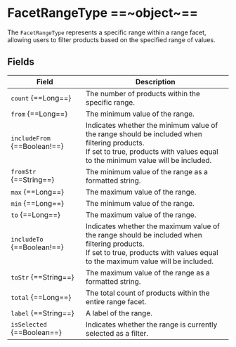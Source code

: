 # FacetRangeType ==~object~==

The `FacetRangeType` represents a specific range within a range facet, allowing users to filter products based on the specified range of values. 

## Fields

| Field                      	| Description                                                                                                                                                                    	|
|----------------------------	|--------------------------------------------------------------------------------------------------------------------------------------------------------------------------------	|
| `count` {==Long==}           	| The number of products within the specific range.                                                                                                                              	|
| `from` {==Long==}            	| The minimum value of the range.                                                                                                                                                	|
| `includeFrom` {==Boolean!==} 	| Indicates whether the minimum value of the range should be included when filtering products.<br>If set to true, products with values equal to the minimum value will be included. 	|
| `fromStr` {==String==}       	| The minimum value of the range as a formatted string.                                                                                                                          	|
| `max` {==Long==}             	| The maximum value of the range.                                                                                                                                                	|
| `min` {==Long==}             	| The minimum value of the range.                                                                                                                                                	|
| `to` {==Long==}              	| The maximum value of the range.                                                                                                                                                	|
| `includeTo` {==Boolean!==}   	| Indicates whether the maximum value of the range should be included when filtering products.<br>If set to true, products with values equal to the maximum value will be included. 	|
| `toStr` {==String==}         	| The maximum value of the range as a formatted string.                                                                                                                          	|
| `total` {==Long==}           	| The total count of products within the entire range facet.                                                                                                                     	|
| `label` {==String==}         	| A label of the range.                                                                                                                                                          	|
| `isSelected` {==Boolean==}  	| Indicates whether the range is currently selected as a filter.                                                                                                                 	|